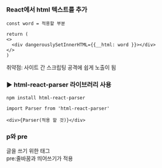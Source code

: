 ### React에서 html 텍스트를 추가
```
const word = 적용할 부분

return (
<>
  <div dangerouslySetInnerHTML={{__html: word }}></div>
</>
)
```
취약점: 사이트 간 스크립팅 공격에 쉽게 노출이 됨<br/>
### ▶️ html-react-parser 라이브러리 사용
```
npm install html-react-parser

import Parser from 'html-react-parser'

<div>{Parser(적용 할 것)}</div>
```

### p와 pre
글을 쓰기 위한 태그<br/>
pre:줄바꿈과 띄어쓰기가 적용<br/>
